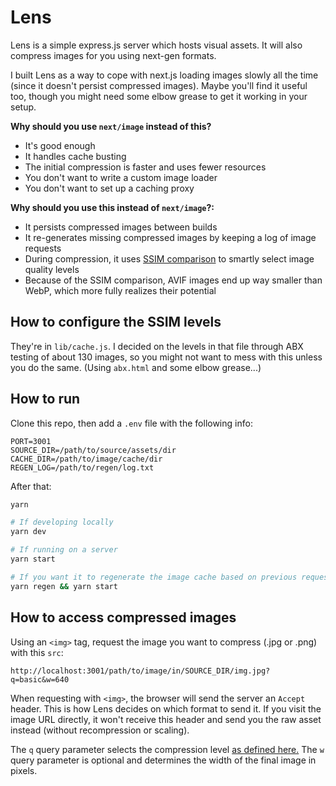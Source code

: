 # Lens

Lens is a simple express.js server which hosts visual assets. It will also compress images for you using next-gen formats.

I built Lens as a way to cope with next.js loading images slowly all the time (since it doesn't persist compressed images). Maybe you'll find it useful too, though you might need some elbow grease to get it working in your setup.

**Why should you use `next/image` instead of this?**

- It's good enough
- It handles cache busting
- The initial compression is faster and uses fewer resources
- You don't want to write a custom image loader
- You don't want to set up a caching proxy

**Why should you use this instead of `next/image`?:**

- It persists compressed images between builds
- It re-generates missing compressed images by keeping a log of image requests
- During compression, it uses [SSIM comparison](https://en.wikipedia.org/wiki/Structural_similarity) to smartly select image quality levels
- Because of the SSIM comparison, AVIF images end up way smaller than WebP, which more fully realizes their potential

## How to configure the SSIM levels

They're in `lib/cache.js`. I decided on the levels in that file through ABX testing of about 130 images, so you might not want to mess with this unless you do the same. (Using `abx.html` and some elbow grease...)

## How to run

Clone this repo, then add a `.env` file with the following info:

```
PORT=3001
SOURCE_DIR=/path/to/source/assets/dir
CACHE_DIR=/path/to/image/cache/dir
REGEN_LOG=/path/to/regen/log.txt
```

After that:

```zsh
yarn

# If developing locally
yarn dev

# If running on a server
yarn start

# If you want it to regenerate the image cache based on previous requests
yarn regen && yarn start
```

## How to access compressed images

Using an `<img>` tag, request the image you want to compress (.jpg or .png) with this `src`:

`http://localhost:3001/path/to/image/in/SOURCE_DIR/img.jpg?q=basic&w=640`

When requesting with `<img>`, the browser will send the server an `Accept` header. This is how Lens decides on which format to send it. If you visit the image URL directly, it won't receive this header and send you the raw asset instead (without recompression or scaling).

The `q` query parameter selects the compression level [as defined here.](#how-to-configure-the-ssim-levels)
The `w` query parameter is optional and determines the width of the final image in pixels.
